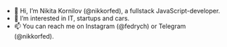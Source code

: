 - 👋  Hi, I’m Nikita Kornilov (@nikkorfed), a fullstack JavaScript-developer.
- 👀  I’m interested in IT, startups and cars.
- 📫  You can reach me on Instagram (@fedrych) or Telegram (@nikkorfed).
